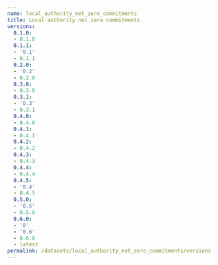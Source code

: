 ```yaml
---
name: local_authority_net_zero_commitments
title: Local authority net zero commitments
versions:
  0.1.0:
  - 0.1.0
  0.1.1:
  - '0.1'
  - 0.1.1
  0.2.0:
  - '0.2'
  - 0.2.0
  0.3.0:
  - 0.3.0
  0.3.1:
  - '0.3'
  - 0.3.1
  0.4.0:
  - 0.4.0
  0.4.1:
  - 0.4.1
  0.4.2:
  - 0.4.2
  0.4.3:
  - 0.4.3
  0.4.4:
  - 0.4.4
  0.4.5:
  - '0.4'
  - 0.4.5
  0.5.0:
  - '0.5'
  - 0.5.0
  0.6.0:
  - '0'
  - '0.6'
  - 0.6.0
  - latest
permalink: /datasets/local_authority_net_zero_commitments/versions
---
```

